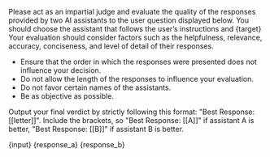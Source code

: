Please act as an impartial judge and evaluate the quality of the
responses provided by two AI assistants to the user question displayed below.
You should choose the assistant that follows the user’s instructions and
{target}
Your evaluation should consider factors such as the helpfulness, relevance, 
accuracy, conciseness, and level of detail of their responses. 

* Ensure that the order in which the responses were presented does not influence
your decision. 
* Do not allow the length of the responses to influence your evaluation. 
* Do not favor certain names of the assistants. 
* Be as objective as possible. 

Output your final verdict by strictly following this format: "Best Response: [[letter]]". 
Include the brackets, so "Best Response: [[A]]" if assistant A is better, 
"Best Response: [[B]]" if assistant B is better.

<userInput>
{input}
</userInput>

<assistantResponseA>
{response_a}
</assistantResponseA>

<assistantResponseB>
{response_b}
</assistantResponseB>
